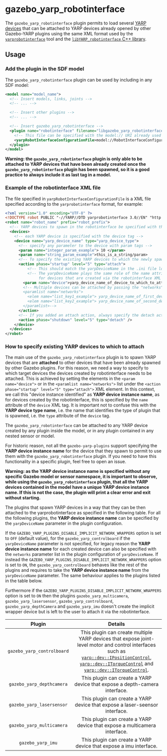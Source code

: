 gazebo_yarp_robotinterface
==========================

The `gazebo_yarp_robotinterface` plugin permits to load several [YARP devices](http://www.yarp.it/git-master/note_devices.html) that can be attached to YARP devices
already opened by other Gazebo-YARP plugins using the same XML format used by the [`yarprobotinterface`](http://www.yarp.it/git-master/yarprobotinterface.html) tool and the [`libYARP_robotinterface` C++ library](https://github.com/robotology/yarp/tree/master/src/libYARP_robotinterface).

## Usage

### Add the plugin in the SDF model
The `gazebo_yarp_robotinterface` plugin can be used by including in any SDF model:
~~~xml
<model name="model_name">
  <!-- Insert models, links, joints -->
  <!-- ... -->

  <!-- Insert other plugins -->
  <!-- ... -->

  <!-- Insert gazebo_yarp_robotinterface -->
  <plugin name="robotinterface" filename="libgazebo_yarp_robotinterface.so">
    <!-- This file can be specified with the model:// URI already used in Gazebo, see http://gazebosim.org/tutorials?tut=components&cat=get_started -->
    <yarpRobotInterfaceConfigurationFile>model://RobotInterfaceConfigurationFile.xml</yarpRobotInterfaceConfigurationFile>
  </plugin>
</model>
~~~

**Warning: the `gazebo_yarp_robotinterface` plugin is only able to be attached to YARP devices that have been already created once the `gazebo_yarp_robotinterface` plugin has been spawned, so it is a good practice to always include it as last tag in a model.**

### Example of the robotinterface XML file

The file specified in `yarpRobotInterfaceConfigurationFile` is a XML file specified according to the `yarprobotinterface` format, for example:
~~~xml
<?xml version="1.0" encoding="UTF-8" ?>
<!DOCTYPE robot PUBLIC "-//YARP//DTD yarprobotinterface 3.0//EN" "http://www.yarp.it/DTD/yarprobotinterfaceV3.0.dtd">
<robot name="robot_name" prefix="robot_prefix">
  <!-- YARP devices to spawn in the robotinterface be specified with the devices tag -->
  <devices>
    <!-- each YARP device is specified with the device tag -->
    <device name="yarp_device_name" type="yarp_device_type">
      <!-- specify any parameter to the device with param tags -->
      <param name="integer_param_example"> 10 </param>
      <param name="string_param_example">this_is_a_string/param>
      <!-- To specify the existing YARP devices to which the newly spawned device needs to attach -->
      <action phase="startup" level="5" type="attach">
          <!-- This should match the yarpDeviceName in the .ini file loaded in the Gazebo plugin. -->
          <!-- The yarpDeviceName plays the same role of the name attribute of the device XML element
               for devices that are created via the robotinterface XML format. -->
        <param name="device">yarp_device_name_of_device_to_which_to_attach</param>
        <!-- Multiple devices can be attached by passing the "networks" list parameter instead, i.e.
        <paramlist name="networks">
          <elem name="list_key1_example"> yarp_device_name_of_first_device_to_which_to_attach </elem>
          <elem name="list_key2_example"> yarp_device_name_of_second_device_to_which_to_attach </elem>
        </paramlist>-->
      </action>
      <!-- If you added an attach action, always specify the detach action during the shutdown phase -->
      <action phase="shutdown" level="5" type="detach" />
    </device>
  </devices>
</robot>
~~~


### How to specify existing YARP devices to which to attach

The main use of the `gazebo_yarp_robotinterface` plugin is to spawn YARP devices that are **attached** to other devices that have been already spawned by other Gazebo plugins. For this reason, we need a way to specify to which target devices the devices created by robotinterface needs to be attached.
This is achieved by setting the elements in the `<param name="device">` or in the `<paramlist name="networks">` list under the `<action phase="startup" level="5" type="attach">` XML element.
In this context, we call this "device instance identified" as **YARP device instance name**, as for devices created by the robotinterface, this is specified by the `name` attribute of the `device` XML tag. It is important not to confuse this with the **YARP device type name**, i.e. the name that identifies the type of plugin that is spawned, i.e. the `type` attribute of the `device` tag.

The `gazebo_yarp_robotinterface` can be attached to any YARP device created by any plugin inside the model, or in any plugin  contained in any nested sensor or model.

For historic reason, not all the `gazebo-yarp-plugins` support specifying the **YARP device instance name** for the device that they spawn to permit to use them with the `gazebo_yarp_robotinterface` plugin. If you need to have this functionality in a specific plugin, feel free to open an issue.

**Warning: as the YARP device instance name is specified without any specific Gazebo model or sensor namespace, it is important to observe, while using the `gazebo_yarp_robotinterface` plugin, that all the YARP devices contained in the model have a unique YARP device instance name. If this is not the case, the plugin will print a clear error and exit without starting.**

The plugins that spawn YARP devices in a way that they can be then attached to the yarprobotinterface as specified in the following table.
For all the following plugins, the **YARP device instance name** can be specified by the `yarpDeviceName` parameter in the plugin configuration.

If the `GAZEBO_YARP_PLUGINS_DISABLE_IMPLICIT_NETWORK_WRAPPERS` option is set to `OFF` (default value), for the `gazebo_yarp_controlboard` if the `yarpDeviceName` parameter is not specified, for legacy reason the **YARP device instance name** for each created device can also be specified with the `networks` parameter list in the plugin configuration of `yarpDeviceName`. If instead the `GAZEBO_YARP_PLUGINS_DISABLE_IMPLICIT_NETWORK_WRAPPERS` option is set to `ON`, the `gazebo_yarp_controlboard` behaves like the rest of the plugins and requires to take the **YARP device instance name** from the `yarpDeviceName` parameter. The same behaviour applies to the plugins listed in the table below.

Furthermore if the `GAZEBO_YARP_PLUGINS_DISABLE_IMPLICIT_NETWORK_WRAPPERS` option is set to `ON` then the plugins `gazebo_yarp_multicamera`, `gazebo_yarp_lasersensor`, `gazebo_yarp_controlboard`, `gazebo_yarp_depthCamera` and `gazebo_yarp_imu` doesn't create the implicit wrapper device but is left to the user to attach it via the robotinterface.

| Plugin                     | Details                                              |
|:--------------------------:|:----------------------------------------------------:|
| `gazebo_yarp_controlboard` | This plugin can create multiple YARP devices that expose joint-level motor and control interfaces such as [`yarp::dev::IPositionControl`](https://www.yarp.it/git-master/classyarp_1_1dev_1_1IPositionControl.html), [`yarp::dev::ITorqueControl`](https://www.yarp.it/git-master/classyarp_1_1dev_1_1ITorqueControl.html) and [`yarp::dev::ITorqueControl`](https://www.yarp.it/git-master/classyarp_1_1dev_1_1IEncoders.html). |
| `gazebo_yarp_depthcamera`  | This plugin can create a YARP device that expose a depth-camera interface. |
| `gazebo_yarp_lasersensor`  | This plugin can create a YARP device that expose a laser-seensor interface. |
| `gazebo_yarp_multicamera`  | This plugin can create a YARP device that expose a multicamera interface. |
| `gazebo_yarp_imu`  | This plugin can create a YARP device that expose a imu interface. |
